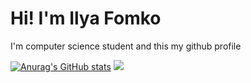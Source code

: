 <h1 class="name">Hi! I'm Ilya Fomko</h1>
<p>I'm computer science student and this my github profile</p>
 
[![Anurag's GitHub stats](https://github-readme-stats.vercel.app/api?username=iffomko)](https://github.com/anuraghazra/github-readme-stats)
![](https://github-profile-summary-cards.vercel.app/api/cards/most-commit-language?username=iffomko&theme=solarized_dark)
